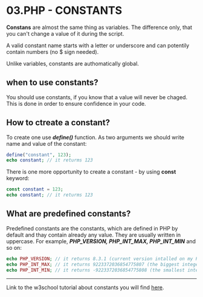 # 03.PHP - CONSTANTS


**Constans** are almost the same thing as variables. The difference only, that you can't change a value of it during the script.

A valid constant name starts with a letter or underscore and can potentily contain numbers (no $ sign needed).

Unlike variables, constants are authomatically global.

## when to use constants?

You should use constants, if you know that a value will never be chaged. This is done in order to ensure confidence in your code. 


## How to ctreate a constant?

To create one use ***define()*** function. As two arguments we should write name and value of the constant:
```php
define("constant", 123);
echo constant; // it returms 123
```

There is one more opportunity to create a constant - by using **const** keyword:
```php
const constant = 123;
echo constant; // it returms 123
```


## What are predefined constants?

Predefined constants are the constants, which are defined in PHP by default and thay contain already any value. They are usually written in uppercase. For example, ***PHP_VERSION, PHP_INT_MAX, PHP_INT_MIN*** and so on:

```php
echo PHP_VERSION; // it returns 8.3.1 (current version intalled on my PC)
echo PHP_INT_MAX; // it returns 9223372036854775807 (the biggest integer available)
echo PHP_INT_MIN; // it returns -9223372036854775808 (the smallest integer available)
```

___
Link to the w3school tutorial about constants you will find <a href="https://www.w3schools.com/php/php_constants.asp">here</a>.






